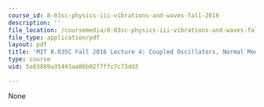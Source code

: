 ```yaml
---
course_id: 8-03sc-physics-iii-vibrations-and-waves-fall-2016
description: ''
file_location: /coursemedia/8-03sc-physics-iii-vibrations-and-waves-fall-2016/5a83889a35493aa86b02f7ffc7c73dd3_MIT8_03SCF16_hw_Lec4.pdf
file_type: application/pdf
layout: pdf
title: 'MIT 8.03SC Fall 2016 Lecture 4: Coupled Oscillators, Normal Modes'
type: course
uid: 5a83889a35493aa86b02f7ffc7c73dd3

---
```

None